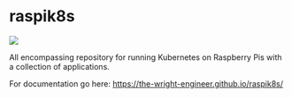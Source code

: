 # raspik8s
![](https://github.com/the-wright-engineer/raspik8s/workflows/CI/badge.svg)

All encompassing repository for running Kubernetes on Raspberry Pis with a collection of applications.

For documentation go here: https://the-wright-engineer.github.io/raspik8s/
